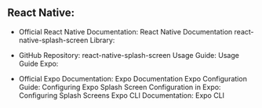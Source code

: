 ## React Native:

* Official React Native Documentation: React Native Documentation
react-native-splash-screen Library:

* GitHub Repository: react-native-splash-screen
Usage Guide: Usage Guide
Expo:

* Official Expo Documentation: Expo Documentation
Expo Configuration Guide: Configuring Expo
Splash Screen Configuration in Expo: Configuring Splash Screens
Expo CLI Documentation: Expo CLI